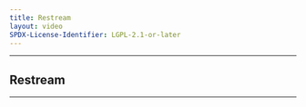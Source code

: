 ```yaml
---
title: Restream
layout: video
SPDX-License-Identifier: LGPL-2.1-or-later
---
```


---

##  Restream

<div class="container">
  <video-js id="my-video" class="vjs-fluid vjs-layout-medium" controls preload="auto" poster="https://media.discordapp.net/attachments/1074079942792462478/1082014257161457774/20230306_025643.jpg">
    <source src="https://manifest.googlevideo.com/api/manifest/hls_variant/expire/1701909737/ei/icBwZamiEa3e4-EPuYGJmA8/ip/38.9.136.32/id/HeFCjGVsOTA.1/source/yt_live_broadcast/requiressl/yes/xpc/EgVo2aDSNQ%3D%3D/hfr/1/playlist_duration/30/manifest_duration/30/maxh/4320/siu/1/spc/UWF9f5uDeD7FIGWQ_JnOlFHhKLH_yN7FLxKMx2hnWpISwzlO5teZIew/vprv/1/go/1/pacing/0/nvgoi/1/keepalive/yes/fexp/24007246/dover/11/itag/0/playlist_type/DVR/sparams/expire%2Cei%2Cip%2Cid%2Csource%2Crequiressl%2Cxpc%2Chfr%2Cplaylist_duration%2Cmanifest_duration%2Cmaxh%2Csiu%2Cspc%2Cvprv%2Cgo%2Citag%2Cplaylist_type/sig/ANLwegAwRQIhAPKo3DbNk9ry4YQ8X0RZq08NPdSoH5MVlThXVPPnsXyPAiAC-9d21b77F5ba4Msr-QbS8-LSWUMT1NZ0lFeRoudX6w%3D%3D/file/index.m3u8" type="application/x-mpegurl"/>
  </video-js>
</div>

---
